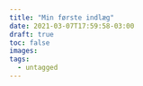 ```yaml
---
title: "Min første indlæg"
date: 2021-03-07T17:59:58-03:00
draft: true
toc: false
images:
tags:
  - untagged
---
```


